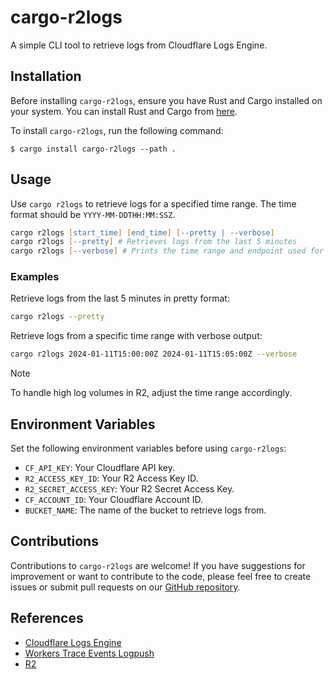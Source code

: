 # cargo-r2logs
A simple CLI tool to retrieve logs from Cloudflare Logs Engine.

## Installation
Before installing `cargo-r2logs`, ensure you have Rust and Cargo installed on your system. You can install Rust and Cargo from [here](https://www.rust-lang.org/tools/install).

To install `cargo-r2logs`, run the following command:
```
$ cargo install cargo-r2logs --path .
```

## Usage
Use `cargo r2logs` to retrieve logs for a specified time range. The time format should be `YYYY-MM-DDTHH:MM:SSZ`.

```zsh
cargo r2logs [start_time] [end_time] [--pretty | --verbose]
cargo r2logs [--pretty] # Retrieves logs from the last 5 minutes
cargo r2logs [--verbose] # Prints the time range and endpoint used for the request
```

### Examples

Retrieve logs from the last 5 minutes in pretty format:
```zsh
cargo r2logs --pretty
```

Retrieve logs from a specific time range with verbose output:
```zsh
cargo r2logs 2024-01-11T15:00:00Z 2024-01-11T15:05:00Z --verbose
```

> [!NOTE]
> To handle high log volumes in R2, adjust the time range accordingly.

## Environment Variables
Set the following environment variables before using `cargo-r2logs`:

- `CF_API_KEY`: Your Cloudflare API key.
- `R2_ACCESS_KEY_ID`: Your R2 Access Key ID.
- `R2_SECRET_ACCESS_KEY`: Your R2 Secret Access Key.
- `CF_ACCOUNT_ID`: Your Cloudflare Account ID.
- `BUCKET_NAME`: The name of the bucket to retrieve logs from.

## Contributions
Contributions to `cargo-r2logs` are welcome! If you have suggestions for improvement or want to contribute to the code, please feel free to create issues or submit pull requests on our [GitHub repository](https://github.com/nuts3745/cargo-r2logs).

## References
- [Cloudflare Logs Engine](https://developers.cloudflare.com/logs/r2-log-retrieval/)
- [Workers Trace Events Logpush](https://developers.cloudflare.com/workers/observability/logpush/)
- [R2](https://developers.cloudflare.com/r2/)